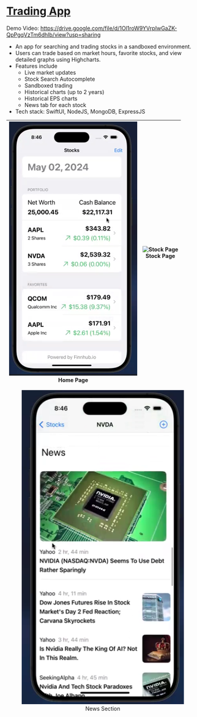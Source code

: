 # [Trading App](https://drive.google.com/file/d/1Ol1roW9YVrpIwGaZK-QpPgqVzTm6dhIb/view?usp=sharing)

Demo Video: https://drive.google.com/file/d/1Ol1roW9YVrpIwGaZK-QpPgqVzTm6dhIb/view?usp=sharing

* An app for searching and trading stocks in a sandboxed environment.
* Users can trade based on market hours, favorite stocks, and view detailed graphs using Highcharts.
* Features include
    - Live market updates
    - Stock Search Autocomplete
    - Sandboxed trading
    - Historical charts (up to 2 years)
    - Historical EPS charts
    - News tab for each stock
* Tech stack: SwiftUI, NodeJS, MongoDB, ExpressJS


|![Home Page](./imgs/Home.png)<br>Home Page|![Stock Page](https://github.com/AaryaDevnani/TradingApp/assets/62675730/740d8cb6-824f-4c0e-884f-6196a9b5434d)<br>Stock Page|
|:-:|:-:|

<figure style="text-align: center;">
  <img src="./imgs/News.png" alt="News Section">
  <figcaption>News Section</figcaption>
</figure>
